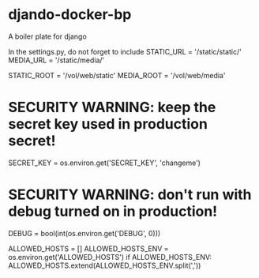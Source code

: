 # djando-docker-bp
A boiler plate for django

In the settings.py, do not forget to include
STATIC_URL = '/static/static/'
MEDIA_URL = '/static/media/'

STATIC_ROOT = '/vol/web/static'
MEDIA_ROOT = '/vol/web/media'


# SECURITY WARNING: keep the secret key used in production secret!
SECRET_KEY = os.environ.get('SECRET_KEY', 'changeme')

# SECURITY WARNING: don't run with debug turned on in production!
DEBUG = bool(int(os.environ.get('DEBUG', 0)))

ALLOWED_HOSTS = []
ALLOWED_HOSTS_ENV = os.environ.get('ALLOWED_HOSTS')
if ALLOWED_HOSTS_ENV:
    ALLOWED_HOSTS.extend(ALLOWED_HOSTS_ENV.split(','))
